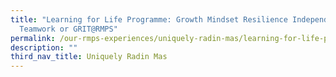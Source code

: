 ```yaml
---
title: "Learning for Life Programme: Growth Mindset Resilience Independence
  Teamwork or GRIT@RMPS"
permalink: /our-rmps-experiences/uniquely-radin-mas/learning-for-life-programme/
description: ""
third_nav_title: Uniquely Radin Mas
---
```

